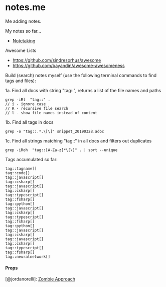 # notes.me

Me adding notes.

My notes so far...
* [Notetaking](notetaking/notetaking.md)

Awesome Lists
* https://github.com/sindresorhus/awesome
* https://github.com/bayandin/awesome-awesomeness

Build (search) notes myself (use the following terminal commands to find tags and files):

1a. Find all docs with string "tag::", returns a list of the file names and paths
```
grep -iRl  "tag::" .
// i - ignore case
// R - recursive file search
// l - show file names instead of content
```

1b. Find all tags in docs
```
grep -o "tag::.*.\[\]" snippet_20190328.adoc
```

1c. Find all strings matching "tag::" in all docs and filters out duplicates
```
grep -iRoh  "tag::[A-Za-z]*\[\]" . | sort --unique
```

Tags accumulated so far:
```
tag::tagname[]
tag::code[]
tag::javascript[]
tag::csharp[]
tag::javascript[]
tag::csharp[]
tag::typescript[]
tag::fsharp[]
tag::python[]
tag::javascript[]
tag::csharp[]
tag::typescript[]
tag::fsharp[]
tag::python[]
tag::javascript[]
tag::csharp[]
tag::javascript[]
tag::csharp[]
tag::typescript[]
tag::fsharp[]
tag::neuralnetwork[]
```

#### Props
[@jordanorelli]: [Zombie Approach](https://gist.github.com/jordanorelli/11229304)
